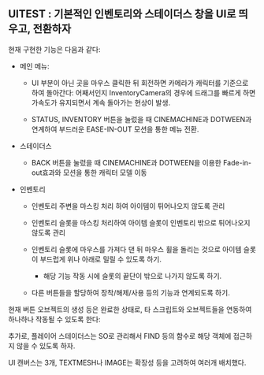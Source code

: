 ## UITEST : 기본적인 인벤토리와 스테이더스 창을 UI로 띄우고, 전환하자
현재 구현한 기능은 다음과 같다:

- 메인 메뉴:

    - UI 부분이 아닌 곳을 마우스 클릭한 뒤 회전하면 카메라가 캐릭터를 기준으로 하여 돌아간다: 어째서인지 InventoryCamera의 경우에 드래그를 빠르게 하면 가속도가 유지되면서 계속 돌아가는 현상이 발생.

    - STATUS, INVENTORY 버튼을 눌렀을 때 CINEMACHINE과 DOTWEEN과 연계하여 부드러운 EASE-IN-OUT 모션을 통한 메뉴 전환.

- 스테이더스

    - BACK 버튼을 눌렀을 때 CINEMACHINE과 DOTWEEN을 이용한 Fade-in-out효과와 모션을 통한 캐릭터 모델 이동

- 인벤토리

    - 인벤토리 주변을 마스킹 처리 하여 아이템이 튀어나오지 않도록 관리

    - 인벤토리 슬롯을 마스킹 처리하여 아이템 슬롯이 인벤토리 밖으로 튀어나오지 않도록 관리

    - 인벤토리 슬롯에 마우스를 가져다 댄 뒤 마우스 휠을 돌리는 것으로 아이템 슬롯이 부드럽게 위나 아래로 밀릴 수 있도록 하기.

        - 해당 기능 작동 시에 슬롯의 끝단이 밖으로 나가지 않도록 하기.

    - 다른 버튼들을 할당하여 장착/해제/사용 등의 기능과 연계되도록 하기.

현재 버튼 오브젝트의 생성 등은 완료한 상태로, 타 스크립트와 오브젝트들을 연동하여 하나하나 작동될 수 있도록 한다:

추가로, 플레이어 스테이더스는 SO로 관리해서 FIND 등의 함수로 해당 객체에 접근하지 않을 수 있도록 하자.

 

UI 캔버스는 3개, TEXTMESH나 IMAGE는 확장성 등을 고려하여 여러개 배치했다.
